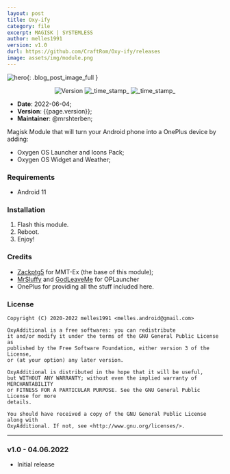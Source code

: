 ```yaml
---
layout: post
title: Oxy-ify
category: file
excerpt: MAGISK | SYSTEMLESS
author: melles1991
version: v1.0
durl: https://github.com/CraftRom/Oxy-ify/releases
image: assets/img/module.png
---
```


![hero]({{site.url}}/{{page.image}}){: .blog_post_image_full }

<div align="center">
  <!-- Version -->
    <img src="https://img.shields.io/badge/Version-{{page.version}}-blue.svg?longCache=true&style=popout-square"
      alt="Version" />
  <!-- Min Magisk -->
    <img src="https://img.shields.io/badge/MinMagisk-21.4-red.svg?longCache=true&style=flat-square"
      alt="_time_stamp_" />
	<img src="https://img.shields.io/github/license/craftrom/MAGISK-OxyAdditional?longCache=true&style=flat-square"
      alt="_time_stamp_" /></div>
	  
* **Date**: 2022-06-04;
* **Version**: {{page.version}};
* **Maintainer**: @mrshterben;


Magisk Module that will turn your Android phone into a OnePlus device by adding:
- Oxygen OS Launcher and Icons Pack;
- Oxygen OS Widget and Weather;

### Requirements
- Android 11

### Installation
1. Flash this module.
2. Reboot.
3. Enjoy!

### Credits
- [Zackptg5](https://github.com/Zackptg5) for MMT-Ex (the base of this module);
- [MrSluffy](https://github.com/MrSluffy) and [GodLeaveMe](https://github.com/GodLeaveMe) for OPLauncher
- OnePlus for providing all the stuff included here.

### License

    Copyright (C) 2020-2022 melles1991 <melles.android@gmail.com>

    OxyAdditional is a free softwares: you can redistribute
    it and/or modify it under the terms of the GNU General Public License as
    published by the Free Software Foundation, either version 3 of the License,
    or (at your option) any later version.

    OxyAdditional is distributed in the hope that it will be useful,
    but WITHOUT ANY WARRANTY; without even the implied warranty of MERCHANTABILITY
    or FITNESS FOR A PARTICULAR PURPOSE. See the GNU General Public License for more
    details.

    You should have received a copy of the GNU General Public License along with
    OxyAdditional. If not, see <http://www.gnu.org/licenses/>.
	
***** ***** ***** ***** ***** ***** ***** ***** ***** ***** *****

### v1.0 - 04.06.2022
* Initial release
